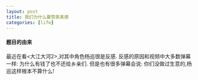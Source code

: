 ```yaml
---
layout: post
title: 我们为什么要赞美美德
categories: [life]
---
```

#### 题目的由来
最近在看<大江大河2>,对其中角色杨巡很是反感. 反感的原因和视频中大多数弹幕一样: 为什么有钱了也不还给乡亲们. 但是也有很多弹幕会说: 你们没做过生意的,杨巡这样根本不算什么! 
